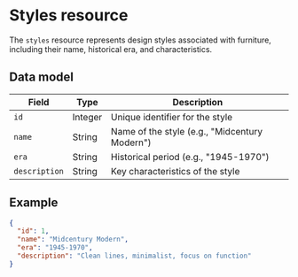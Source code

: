 
# Styles resource

The `styles` resource represents design styles associated with furniture, including their name, historical era, and characteristics.

## Data model

| Field        | Type   | Description |
|--------------|--------|-------------|
| `id`         | Integer | Unique identifier for the style |
| `name`       | String  | Name of the style (e.g., "Midcentury Modern") |
| `era`        | String  | Historical period (e.g., "1945-1970") |
| `description`| String  | Key characteristics of the style |

## Example

```json
{
  "id": 1,
  "name": "Midcentury Modern",
  "era": "1945-1970",
  "description": "Clean lines, minimalist, focus on function"
}